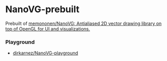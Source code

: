 NanoVG-prebuilt
===============
Prebuilt of [memononen/NanoVG: Antialiased 2D vector drawing library on top of OpenGL for UI and visualizations.](https://github.com/memononen/NanoVG)

### Playground
- [dirkarnez/NanoVG-playground](https://github.com/dirkarnez/NanoVG-playground)